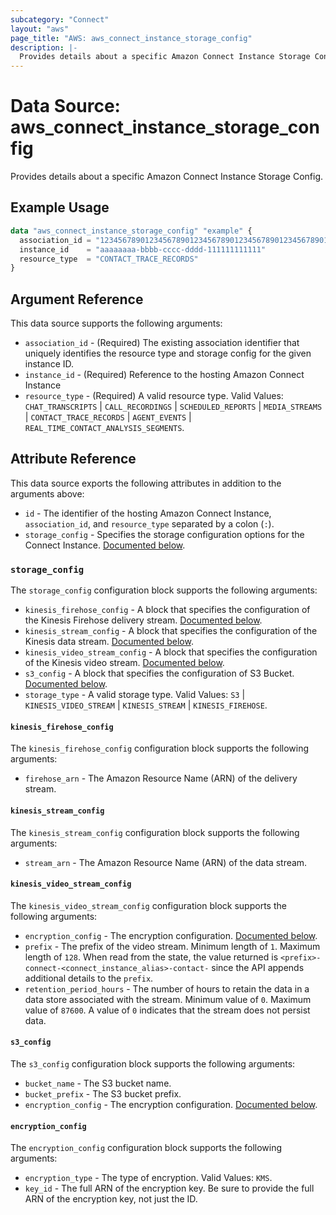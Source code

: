```yaml
---
subcategory: "Connect"
layout: "aws"
page_title: "AWS: aws_connect_instance_storage_config"
description: |-
  Provides details about a specific Amazon Connect Instance Storage Config.
---
```


# Data Source: aws_connect_instance_storage_config

Provides details about a specific Amazon Connect Instance Storage Config.

## Example Usage

```terraform
data "aws_connect_instance_storage_config" "example" {
  association_id = "1234567890123456789012345678901234567890123456789012345678901234"
  instance_id    = "aaaaaaaa-bbbb-cccc-dddd-111111111111"
  resource_type  = "CONTACT_TRACE_RECORDS"
}
```

## Argument Reference

This data source supports the following arguments:

* `association_id` - (Required) The existing association identifier that uniquely identifies the resource type and storage config for the given instance ID.
* `instance_id` - (Required) Reference to the hosting Amazon Connect Instance
* `resource_type` - (Required) A valid resource type. Valid Values: `CHAT_TRANSCRIPTS` | `CALL_RECORDINGS` | `SCHEDULED_REPORTS` | `MEDIA_STREAMS` | `CONTACT_TRACE_RECORDS` | `AGENT_EVENTS` | `REAL_TIME_CONTACT_ANALYSIS_SEGMENTS`.

## Attribute Reference

This data source exports the following attributes in addition to the arguments above:

* `id` - The identifier of the hosting Amazon Connect Instance, `association_id`, and `resource_type` separated by a colon (`:`).
* `storage_config` - Specifies the storage configuration options for the Connect Instance. [Documented below](#storage_config).

### `storage_config`

The `storage_config` configuration block supports the following arguments:

* `kinesis_firehose_config` - A block that specifies the configuration of the Kinesis Firehose delivery stream. [Documented below](#kinesis_firehose_config).
* `kinesis_stream_config` - A block that specifies the configuration of the Kinesis data stream. [Documented below](#kinesis_stream_config).
* `kinesis_video_stream_config` - A block that specifies the configuration of the Kinesis video stream. [Documented below](#kinesis_video_stream_config).
* `s3_config` - A block that specifies the configuration of S3 Bucket. [Documented below](#s3_config).
* `storage_type` - A valid storage type. Valid Values: `S3` | `KINESIS_VIDEO_STREAM` | `KINESIS_STREAM` | `KINESIS_FIREHOSE`.

#### `kinesis_firehose_config`

The `kinesis_firehose_config` configuration block supports the following arguments:

* `firehose_arn` - The Amazon Resource Name (ARN) of the delivery stream.

#### `kinesis_stream_config`

The `kinesis_stream_config` configuration block supports the following arguments:

* `stream_arn` - The Amazon Resource Name (ARN) of the data stream.

#### `kinesis_video_stream_config`

The `kinesis_video_stream_config` configuration block supports the following arguments:

* `encryption_config` - The encryption configuration. [Documented below](#encryption_config).
* `prefix` - The prefix of the video stream. Minimum length of `1`. Maximum length of `128`. When read from the state, the value returned is `<prefix>-connect-<connect_instance_alias>-contact-` since the API appends additional details to the `prefix`.
* `retention_period_hours` - The number of hours to retain the data in a data store associated with the stream. Minimum value of `0`. Maximum value of `87600`. A value of `0` indicates that the stream does not persist data.

#### `s3_config`

The `s3_config` configuration block supports the following arguments:

* `bucket_name` - The S3 bucket name.
* `bucket_prefix` - The S3 bucket prefix.
* `encryption_config` - The encryption configuration. [Documented below](#encryption_config).

#### `encryption_config`

The `encryption_config` configuration block supports the following arguments:

* `encryption_type` - The type of encryption. Valid Values: `KMS`.
* `key_id` - The full ARN of the encryption key. Be sure to provide the full ARN of the encryption key, not just the ID.
